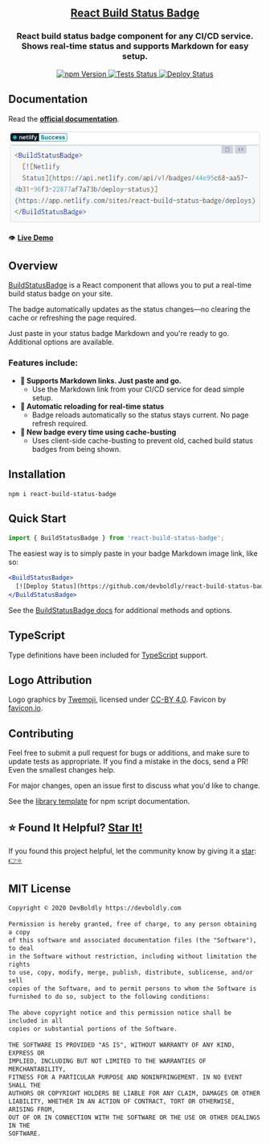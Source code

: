 <h2 align="center">
  <a href="https://github.com/devboldly/react-build-status-badge">React Build Status Badge</a>
</h2>
<h3 align="center">
  React build status badge component for any CI/CD service.<br/>Shows real-time status and supports Markdown for easy setup.
</h3>
<p align="center">
  <a href="https://badge.fury.io/js/react-build-status-badge">
    <img src="https://badge.fury.io/js/react-build-status-badge.svg" alt="npm Version"/>
  </a>
  <a href="https://github.com/devboldly/react-build-status-badge/actions?query=workflow%3ATests">
    <img src="https://github.com/devboldly/react-build-status-badge/workflows/Tests/badge.svg" alt="Tests Status"/>
  </a>
  <a href="https://github.com/devboldly/react-build-status-badge/actions?query=workflow%3ADeploy">
    <img src="https://github.com/devboldly/react-build-status-badge/workflows/Deploy/badge.svg" alt="Deploy Status"/>
  </a>
</p>

## Documentation

Read the **[official documentation](https://devboldly.github.io/react-build-status-badge/)**.

<a href="https://devboldly.github.io/react-build-status-badge/BuildStatusBadge#using-markdown-image-link"><img src="./src/__docz__/images/demo.gif" /></a>

👁️ **[Live Demo](https://devboldly.github.io/react-build-status-badge/BuildStatusBadge#using-markdown-image-link)**

## Overview

[BuildStatusBadge](https://devboldly.github.io/react-build-status-badge/BuildStatusBadge) is a React component that allows you to put a real-time build status badge on your site.

The badge automatically updates as the status changes—no clearing the cache or refreshing the page required.

Just paste in your status badge Markdown and you're ready to go. Additional options are available.

### Features include:

- **📜 Supports Markdown links. Just paste and go.**
  - Use the Markdown link from your CI/CD service for dead simple setup.
- **🔄 Automatic reloading for real-time status**
  - Badge reloads automatically so the status stays current. No page refresh required.
- **🐣 New badge every time using cache-busting**
  - Uses client-side cache-busting to prevent old, cached build status badges from being shown.

## Installation

```
npm i react-build-status-badge
```

## Quick Start

```jsx
import { BuildStatusBadge } from 'react-build-status-badge';
```

The easiest way is to simply paste in your badge Markdown image link, like so:

```jsx
<BuildStatusBadge>
  [![Deploy Status](https://github.com/devboldly/react-build-status-badge/workflows/Deploy/badge.svg)](https://github.com/devboldly/react-build-status-badge/actions?query=workflow%3ADeploy)
</BuildStatusBadge>
```

See the [BuildStatusBadge docs](https://devboldly.github.io/react-build-status-badge/BuildStatusBadge) for additional methods and options.

## TypeScript

Type definitions have been included for [TypeScript](https://www.typescriptlang.org/) support.

## Logo Attribution

Logo graphics by [Twemoji](https://github.com/twitter/twemoji), licensed under [CC-BY 4.0](https://creativecommons.org/licenses/by/4.0/). Favicon by [favicon.io](https://favicon.io/emoji-favicons/).

## Contributing

Feel free to submit a pull request for bugs or additions, and make sure to update tests as appropriate. If you find a mistake in the docs, send a PR! Even the smallest changes help.

For major changes, open an issue first to discuss what you'd like to change.

See the [library template](https://tinyurl.com/ya3k258d) for npm script documentation.

## ⭐ Found It Helpful? [Star It!](https://github.com/devboldly/react-build-status-badge/stargazers)

If you found this project helpful, let the community know by giving it a [star](https://github.com/devboldly/react-build-status-badge/stargazers): [👉⭐](https://github.com/devboldly/react-build-status-badge/stargazers)

## MIT License

```
Copyright © 2020 DevBoldly https://devboldly.com

Permission is hereby granted, free of charge, to any person obtaining a copy
of this software and associated documentation files (the "Software"), to deal
in the Software without restriction, including without limitation the rights
to use, copy, modify, merge, publish, distribute, sublicense, and/or sell
copies of the Software, and to permit persons to whom the Software is
furnished to do so, subject to the following conditions:

The above copyright notice and this permission notice shall be included in all
copies or substantial portions of the Software.

THE SOFTWARE IS PROVIDED "AS IS", WITHOUT WARRANTY OF ANY KIND, EXPRESS OR
IMPLIED, INCLUDING BUT NOT LIMITED TO THE WARRANTIES OF MERCHANTABILITY,
FITNESS FOR A PARTICULAR PURPOSE AND NONINFRINGEMENT. IN NO EVENT SHALL THE
AUTHORS OR COPYRIGHT HOLDERS BE LIABLE FOR ANY CLAIM, DAMAGES OR OTHER
LIABILITY, WHETHER IN AN ACTION OF CONTRACT, TORT OR OTHERWISE, ARISING FROM,
OUT OF OR IN CONNECTION WITH THE SOFTWARE OR THE USE OR OTHER DEALINGS IN THE
SOFTWARE.
```